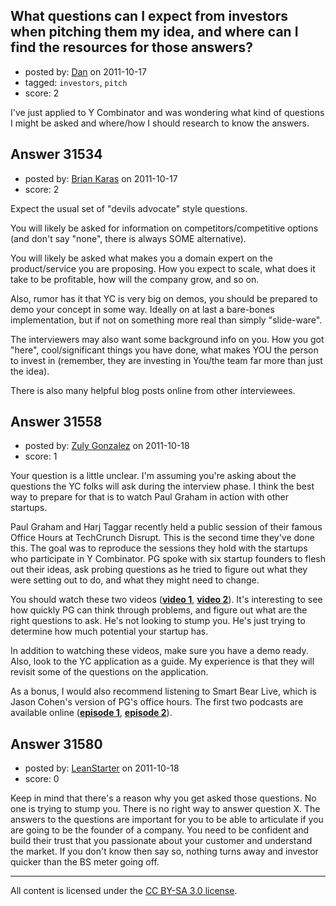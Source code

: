## What questions can I expect from investors when pitching them my idea, and where can I find the resources for those answers?

- posted by: [Dan](https://stackexchange.com/users/-1/13879-dan) on 2011-10-17
- tagged: `investors`, `pitch`
- score: 2

I've just applied to Y Combinator and was wondering what kind of questions I might be asked and where/how I should research to know the answers.


## Answer 31534

- posted by: [Brian Karas](https://stackexchange.com/users/-1/8465-brian-karas) on 2011-10-17
- score: 2

Expect the usual set of "devils advocate" style questions.

You will likely be asked for information on competitors/competitive options (and don't say "none", there is always SOME alternative).

You will likely be asked what makes you a domain expert on the product/service you are proposing.  How you expect to scale, what does it take to be profitable, how will the company grow, and so on.

Also, rumor has it that YC is very big on demos, you should be prepared to demo your concept in some way.  Ideally on at last a bare-bones implementation, but if not on something more real than simply "slide-ware".

The interviewers may also want some background info on you.  How you got "here", cool/significant things you have done, what makes YOU the person to invest in (remember, they are investing in You/the team far more than just the idea).

There is also many helpful blog posts online from other interviewees.



## Answer 31558

- posted by: [Zuly Gonzalez](https://stackexchange.com/users/-1/2692-zuly-gonzalez) on 2011-10-18
- score: 1

<p>Your question is a little unclear. I'm assuming you're asking about the questions the YC folks will ask during the interview phase. I think the best way to prepare for that is to watch Paul Graham in action with other startups. </p>

<p>Paul Graham and Harj Taggar recently held a public session of their famous Office Hours at TechCrunch Disrupt. This is the second time they've done this. The goal was to reproduce the sessions they hold with the startups who participate in Y Combinator. PG spoke with six startup founders to flesh out their ideas, ask probing questions as he tried to figure out what they were setting out to do, and what they might need to change.</p>

<p>You should watch these two videos (<a href="http://techcrunch.com/2011/09/12/tc-disrupt-office-hours-with-yc-partners-paul-graham-and-harj-taggar/" rel="nofollow"><strong>video 1</strong></a>, <a href="http://techcrunch.com/2011/05/25/absolute-must-watch-office-hours-with-paul-graham-at-tc-disrupt/" rel="nofollow"><strong>video 2</strong></a>). It's interesting to see how quickly PG can think through problems, and figure out what are the right questions to ask. He's not looking to stump you. He's just trying to determine how much potential your startup has.</p>

<p>In addition to watching these videos, make sure you have a demo ready. Also, look to the YC application as a guide. My experience is that they will revisit some of the questions on the application.</p>

<p>As a bonus, I would also recommend listening to Smart Bear Live, which is Jason Cohen's version of PG's office hours. The first two podcasts are available online (<strong><a href="http://blog.asmartbear.com/sb-live-1.html" rel="nofollow">episode 1</a></strong>, <strong><a href="http://blog.asmartbear.com/sb-live-2.html" rel="nofollow">episode 2</a></strong>).</p>



## Answer 31580

- posted by: [LeanStarter](https://stackexchange.com/users/-1/13902-leanstarter) on 2011-10-18
- score: 0


Keep in mind that there's a reason why you get asked those questions. No one is trying to stump you. There is no right way to answer question X. The answers to the questions are important for you to be able to articulate if you are going to be the founder of a company. You need to be confident and build their trust that you passionate about your customer and understand the market. If you don't know then say so, nothing turns away and investor quicker than the BS meter going off.



---

All content is licensed under the [CC BY-SA 3.0 license](https://creativecommons.org/licenses/by-sa/3.0/).
